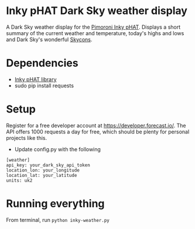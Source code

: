 # Inky pHAT Dark Sky weather display

A Dark Sky weather display for the [Pimoroni Inky pHAT](https://learn.pimoroni.com/tutorial/sandyj/getting-started-with-inky-phat).  Displays a short summary of the current weather and temperature, today's highs and lows and Dark Sky's wonderful [Skycons](https://darkskyapp.github.io/skycons/).

# Dependencies
- [Inky pHAT library](https://learn.pimoroni.com/tutorial/sandyj/getting-started-with-inky-phat)
- sudo pip install requests

# Setup
Register for a free developer account at https://developer.forecast.io/.  The API offers 1000 requests a day for free, which should be plenty for personal projects like this.
- Update config.py with the following

```
[weather]
api_key: your_dark_sky_api_token
location_lon: your_longitude
location_lat: your_latitude
units: uk2
  ```

# Running everything
From terminal, run `python inky-weather.py`
